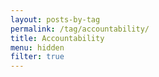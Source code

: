 ```yaml
---
layout: posts-by-tag
permalink: /tag/accountability/
title: Accountability
menu: hidden
filter: true
---
```

